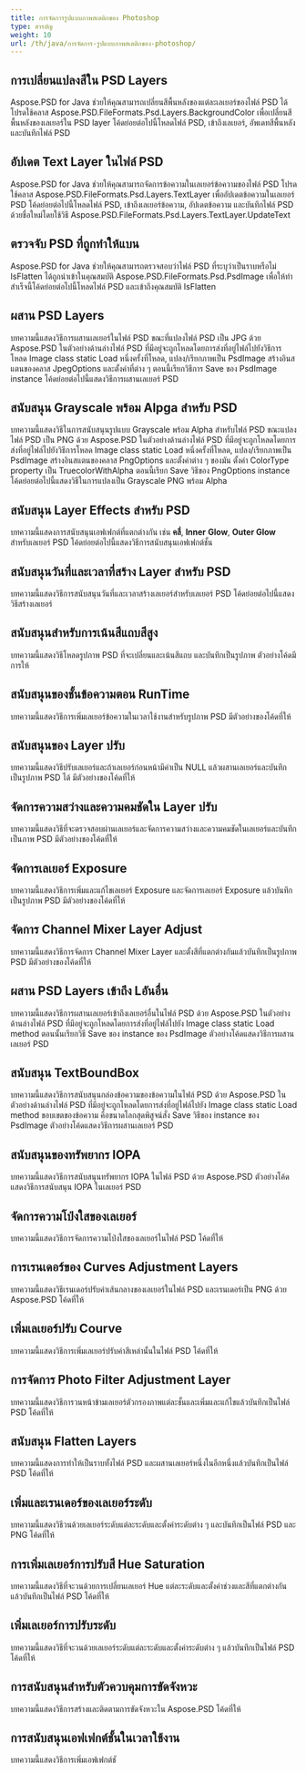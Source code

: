 ```yaml
---
title: การจัดการรูปแบบภาพสเตติกของ Photoshop
type: สารบัญ
weight: 10
url: /th/java/การจัดการ-รูปแบบภาพสเตติกของ-photoshop/
---
```


## **การเปลี่ยนแปลงสีใน PSD Layers**
Aspose.PSD for Java ช่วยให้คุณสามารถเปลี่ยนสีพื้นหลังของแต่ละเลเยอร์ของไฟล์ PSD ได้ โปรดใช้คลาส Aspose.PSD.FileFormats.Psd.Layers.BackgroundColor เพื่อเปลี่ยนสีพื้นหลังของเลเยอร์ใน PSD layer โค้ดย่อยต่อไปนี้โหลดไฟล์ PSD, เข้าถึงเลเยอร์, อัพเดทสีพื้นหลัง และบันทึกไฟล์ PSD

## **อัปเดต Text Layer ในไฟล์ PSD**
Aspose.PSD for Java ช่วยให้คุณสามารถจัดการข้อความในเลเยอร์ข้อความของไฟล์ PSD โปรดใช้คลาส Aspose.PSD.FileFormats.Psd.Layers.TextLayer เพื่ออัปเดตข้อความในเลเยอร์ PSD โค้ดย่อยต่อไปนี้โหลดไฟล์ PSD, เข้าถึงเลเยอร์ข้อความ, อัปเดตข้อความ และบันทึกไฟล์ PSD ด้วยชื่อใหม่โดยใช้วิธี Aspose.PSD.FileFormats.Psd.Layers.TextLayer.UpdateText

## **ตรวจจับ PSD ที่ถูกทำให้แบน**
Aspose.PSD for Java ช่วยให้คุณสามารถตรวจสอบว่าไฟล์ PSD ที่ระบุว่าเป็นราบหรือไม่ IsFlatten ได้ถูกนำเข้าในคุณสมบัติ Aspose.PSD.FileFormats.Psd.PsdImage เพื่อให้ทำสำเร็จนี้โค้ดย่อยต่อไปนี้โหลดไฟล์ PSD และเข้าถึงคุณสมบัติ IsFlatten

## **ผสาน PSD Layers**
บทความนี้แสดงวิธีการผสานเลเยอร์ในไฟล์ PSD ขณะที่แปลงไฟล์ PSD เป็น JPG ด้วย Aspose.PSD ในตัวอย่างด้านล่างไฟล์ PSD ที่มีอยู่จะถูกโหลดโดยการส่งที่อยู่ไฟล์ไปยังวิธีการโหลด Image class static Load หนึ่งครั้งที่โหลด, แปลง/เรียกภาพเป็น PsdImage สร้างอินสแตนของคลาส JpegOptions และตั้งค่าที่ต่าง ๆ ตอนนี้เรียกวิธีการ Save ของ PsdImage instance โค้ดย่อยต่อไปนี้แสดงวิธีการผสานเลเยอร์ PSD

## **สนับสนุน Grayscale พร้อม Alpga สำหรับ PSD**
บทความนี้แสดงวิธีในการสนับสนุนรูปแบบ Grayscale พร้อม Alpha สำหรับไฟล์ PSD ขณะแปลงไฟล์ PSD เป็น PNG ด้วย Aspose.PSD ในตัวอย่างด้านล่างไฟล์ PSD ที่มีอยู่จะถูกโหลดโดยการส่งที่อยู่ไฟล์ไปยังวิธีการโหลด Image class static Load หนึ่งครั้งที่โหลด, แปลง/เรียกภาพเป็น PsdImage สร้างอินสแตนของคลาส PngOptions และตั้งค่าต่าง ๆ ของมัน ตั้งค่า ColorType property เป็น TruecolorWithAlpha ตอนนี้เรียก Save วิธีของ PngOptions instance โค้ดย่อยต่อไปนี้แสดงวิธีในการแปลงเป็น Grayscale PNG พร้อม Alpha

## **สนับสนุน Layer Effects สำหรับ PSD**
บทความนี้แสดงการสนับสนุนเอฟเฟกต์ที่แตกต่างกัน เช่น **คลี่**, **Inner** **Glow**, **Outer Glow** สำหรับเลเยอร์ PSD โค้ดย่อยต่อไปนี้แสดงวิธีการสนับสนุนเอฟเฟกต์ชั้น

## **สนับสนุนวันที่และเวลาที่สร้าง Layer สำหรับ PSD**
บทความนี้แสดงวิธีการสนับสนุนวันที่และเวลาสร้างเลเยอร์สำหรับเลเยอร์ PSD โค้ดย่อยต่อไปนี้แสดงวิธีสร้างเลเยอร์

## **สนับสนุนสำหรับการเน้นสีแถบสีสูง**
บทความนี้แสดงวิธีโหลดรูปภาพ PSD ที่จะเปลี่ยนและเน้นสีแถบ และบันทึกเป็นรูปภาพ ตัวอย่างโค้ดมีการให้

## **สนับสนุนของชั้นข้อความตอน RunTime**
บทความนี้แสดงวิธีการเพิ่มเลเยอร์ข้อความในเวลาใช้งานสำหรับรูปภาพ PSD มีตัวอย่างของโค้ดที่ให้

## **สนับสนุนของ Layer ปรับ**
บทความนี้แสดงวิธีปรับเลเยอร์และถ้าเลเยอร์ก่อนหน้ามีค่าเป็น NULL แล้วผสานเลเยอร์และบันทึกเป็นรูปภาพ PSD ได้ มีตัวอย่างของโค้ดที่ให้

## **จัดการความสว่างและความคมชัดใน Layer ปรับ**
บทความนี้แสดงวิธีที่จะตรวจสอบผ่านเลเยอร์และจัดการความสว่างและความคมชัดในเลเยอร์และบันทึกเป็นภาพ PSD มีตัวอย่างของโค้ดที่ให้

## **จัดการเลเยอร์ Exposure**
บทความนี้แสดงวิธีการเพิ่มและแก้ไขเลเยอร์ Exposure และจัดการเลเยอร์ Exposure แล้วบันทึกเป็นรูปภาพ PSD มีตัวอย่างของโค้ดที่ให้

## **จัดการ Channel Mixer Layer Adjust**
บทความนี้แสดงวิธีการจัดการ Channel Mixer Layer และตั้งสีที่แตกต่างกันแล้วบันทึกเป็นรูปภาพ PSD มีตัวอย่างของโค้ดที่ให้

## **ผสาน PSD Layers เข้าถึง Lอันอื่น**
บทความนี้แสดงวิธีการผสานเลเยอร์เข้าถึงเลเยอร์อื่นในไฟล์ PSD ด้วย Aspose.PSD ในตัวอย่างด้านล่างไฟล์ PSD ที่มีอยู่จะถูกโหลดโดยการส่งที่อยู่ไฟล์ไปยัง Image class static Load method ตอนนั้นเรียกวิธี Save ของ instance ของ PsdImage ตัวอย่างโค้ดแสดงวิธีการผสานเลเยอร์ PSD

## **สนับสนุน TextBoundBox**
บทความนี้แสดงวิธีการสนับสนุนกล่องข้อความของข้อความในไฟล์ PSD ด้วย Aspose.PSD ในตัวอย่างด้านล่างไฟล์ PSD ที่มีอยู่จะถูกโหลดโดยการส่งที่อยู่ไฟล์ไปยัง Image class static Load method ขอบเขตของข้อความ คือขนาดโลกสุดพิสูจน์สั่ง Save วิธีของ instance ของ PsdImage ตัวอย่างโค้ดแสดงวิธีการผสานเลเยอร์ PSD

## **สนับสนุนของทรัพยากร IOPA**
บทความนี้แสดงวิธีการสนับสนุนทรัพยากร IOPA ในไฟล์ PSD ด้วย Aspose.PSD ตัวอย่างโค้ดแสดงวิธีการสนับสนุน IOPA ในเลเยอร์ PSD

## **จัดการความโป่งใสของเลเยอร์**
บทความนี้แสดงวิธีการจัดการความโป่งใสของเลเยอร์ในไฟล์ PSD โค้ดที่ให้

## **การเรนเดอร์ของ Curves Adjustment Layers**
บทความนี้แสดงวิธีเรนเดอร์ปรับค่าเส้นกลางของเลเยอร์ในไฟล์ PSD และเรนเดอร์เป็น PNG ด้วย Aspose.PSD โค้ดที่ให้

## **เพิ่มเลเยอร์ปรับ Courve**
บทความนี้แสดงวิธีการเพิ่มเลเยอร์ปรับค่าสีเหล่านั้นในไฟล์ PSD โค้ดที่ให้

## **การจัดการ Photo Filter Adjustment Layer**
บทความนี้แสดงวิธีการวนหน้าข้ามเลเยอร์ตัวกรองภาพแต่ละชั้นและเพิ่มและแก้ไขแล้วบันทึกเป็นไฟล์ PSD โค้ดที่ให้

## **สนับสนุน Flatten Layers**
บทความนี้แสดงการทำให้เป็นราบทั้งไฟล์ PSD และผสานเลเยอร์หนึ่งในอีกหนึ่งแล้วบันทึกเป็นไฟล์ PSD โค้ดที่ให้

## **เพิ่มและเรนเดอร์ของเลเยอร์ระดับ**
บทความนี้แสดงวิธีวนด้วยเลเยอร์ระดับแต่ละระดับและตั้งค่าระดับต่าง ๆ และบันทึกเป็นไฟล์ PSD และ PNG โค้ดที่ให้

## **การเพิ่มเลเยอร์การปรับสี Hue Saturation**
บทความนี้แสดงวิธีที่จะวนด้วยการเปลี่ยนเลเยอร์ Hue แต่ละระดับและตั้งค่าช่วงและสีที่แตกต่างกันแล้วบันทึกเป็นไฟล์ PSD โค้ดที่ให้

## **เพิ่มเลเยอร์การปรับระดับ**
บทความนี้แสดงวิธีที่จะวนด้วยเลเยอร์ระดับแต่ละระดับและตั้งค่าระดับต่าง ๆ แล้วบันทึกเป็นไฟล์ PSD โค้ดที่ให้

## **การสนับสนุนสำหรับตัวควบคุมการขัดจังหวะ**
บทความนี้แสดงวิธีการสร้างและติดตามการขัดจังหวะใน Aspose.PSD โค้ดที่ให้

## **การสนับสนุนเอฟเฟกต์ชั้นในเวลาใช้งาน**
บทความนี้แสดงวิธีการเพิ่มเอฟเฟกต์ชั